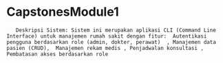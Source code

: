 # CapstonesModule1
       Deskripsi Sistem: Sistem ini merupakan aplikasi CLI (Command Line Interface) untuk manajemen rumah sakit dengan fitur:  Autentikasi pengguna berdasarkan role (admin, dokter, perawat)  , Manajemen data pasien (CRUD),  Manajemen rekam medis , Penjadwalan konsultasi , Pembatasan akses berdasarkan role

